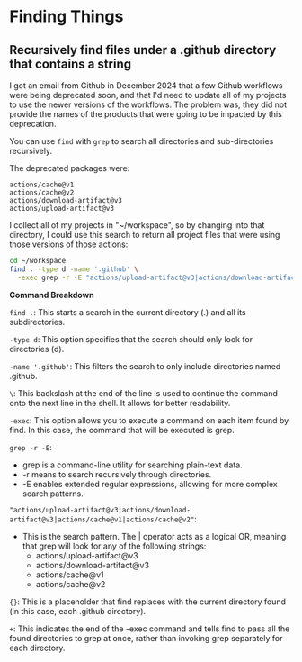 
# Finding Things

## Recursively find files under a .github directory that contains a string
I got an email from Github in December 2024 that a few Github workflows were being deprecated soon, and that I'd need to update all of my projects to use the newer versions of the workflows. The problem was, they did not provide the names of the products that were going to be impacted by this deprecation.

You can use `find` with `grep` to search all directories and sub-directories recursively.

The deprecated packages were:
```
actions/cache@v1
actions/cache@v2
actions/download-artifact@v3
actions/upload-artifact@v3
```

I collect all of my projects in "~/workspace", so by changing into that directory, I could use this search to return all project files that were using those versions of those actions:

```sh
cd ~/workspace
find . -type d -name '.github' \
  -exec grep -r -E "actions/upload-artifact@v3|actions/download-artifact@v3|actions/cache@v1|actions/cache@v2" {} +
```

**Command Breakdown**

`find .`:
This starts a search in the current directory (.) and all its subdirectories.

`-type d`:
This option specifies that the search should only look for directories (d).

`-name '.github'`:
This filters the search to only include directories named .github.

`\`:
This backslash at the end of the line is used to continue the command onto the next line in the shell. It allows for better readability.

`-exec`:
This option allows you to execute a command on each item found by find. In this case, the command that will be executed is grep.

`grep -r -E`:

*	grep is a command-line utility for searching plain-text data.
*	-r means to search recursively through directories.
*	-E enables extended regular expressions, allowing for more complex search patterns.

`"actions/upload-artifact@v3|actions/download-artifact@v3|actions/cache@v1|actions/cache@v2"`:

* This is the search pattern. The | operator acts as a logical OR, meaning that grep will look for any of the following strings:
  * actions/upload-artifact@v3
  * actions/download-artifact@v3
  *	actions/cache@v1
  *	actions/cache@v2

`{}`:
This is a placeholder that find replaces with the current directory found (in this case, each .github directory).

`+`:
This indicates the end of the -exec command and tells find to pass all the found directories to grep at once, rather than invoking grep separately for each directory.

